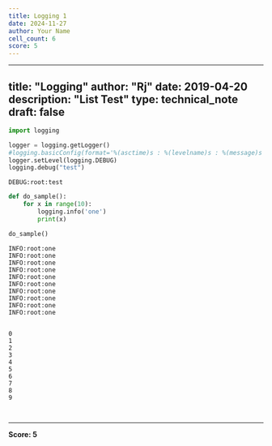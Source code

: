 ```yaml
---
title: Logging 1
date: 2024-11-27
author: Your Name
cell_count: 6
score: 5
---
```


---
title: "Logging"
author: "Rj"
date: 2019-04-20
description: "List Test"
type: technical_note
draft: false
---

```python
import logging

logger = logging.getLogger()
#logging.basicConfig(format='%(asctime)s : %(levelname)s : %(message)s', level=logging.INFO)
logger.setLevel(logging.DEBUG)
logging.debug("test")
```

    DEBUG:root:test



```python
def do_sample():
    for x in range(10):
        logging.info('one')
        print(x)
```


```python
do_sample()
```

    INFO:root:one
    INFO:root:one
    INFO:root:one
    INFO:root:one
    INFO:root:one
    INFO:root:one
    INFO:root:one
    INFO:root:one
    INFO:root:one
    INFO:root:one


    0
    1
    2
    3
    4
    5
    6
    7
    8
    9



```python

```


```python

```


---
**Score: 5**